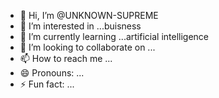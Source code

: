 - 👋 Hi, I’m @UNKNOWN-SUPREME
- 👀 I’m interested in ...buisness
- 🌱 I’m currently learning ...artificial intelligence
- 💞️ I’m looking to collaborate on ...
- 📫 How to reach me ...
- 😄 Pronouns: ...
- ⚡ Fun fact: ...

<!---
UNKNOWN-SUPREME/UNKNOWN-SUPREME is a ✨ special ✨ repository because its `README.md` (this file) appears on your GitHub profile.
You can click the Preview link to take a look at your changes.
--->
